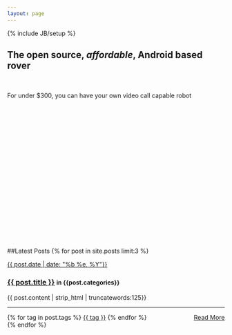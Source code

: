 ```yaml
---
layout: page
---
```

{% include JB/setup %}

<div class="hero-unit">

<div class="row-fluid">
    <div class="span5">    
	  <h2 class="text-left">The open source, <em>affordable</em>, Android based rover</h2>
	  <br>
	  <p>For under $300, you can have your own video call capable robot</p>
	</div>
    <div class="span4">
	  <object width="560" height="315"><param name="movie" value="//www.youtube.com/v/w5IfFvbPZ24?hl=en_US&amp;version=3"></param><param name="allowFullScreen" value="true"></param><param name="allowscriptaccess" value="always"></param><embed src="//www.youtube.com/v/w5IfFvbPZ24?hl=en_US&amp;version=3" type="application/x-shockwave-flash" width="560" height="315" allowscriptaccess="always" allowfullscreen="true"></embed></object>
    </div>
</div>

</div>

##Latest Posts
{% for post in site.posts limit:3 %}

<div class="alert alert-disabled">
	<a class="close" href="#">{{ post.date | date: "%b %e, %Y"}}</a>
	<h3 class="alert-heading"><a href="{{ BASE_PATH }}{{ post.url }}">{{ post.title }}</a> <small>in {{post.categories}}</small></h3>
	<p>{{ post.content | strip_html | truncatewords:125}}</p>
	<hr class="thin">
	<div class="alert-actions">
	<span class="tag_box">{% for tag in post.tags %} <a href="{{ BASE_PATH }}{{ site.JB.tags_path }}#{{ tag }}-ref">{{ tag }}</a> {% endfor %}</span>
	<a class="btn btn-info btn-mini" style="float: right;" href="{{ BASE_PATH }}{{ post.url }}">Read More</a>
	</div>
</div>
{% endfor %}


